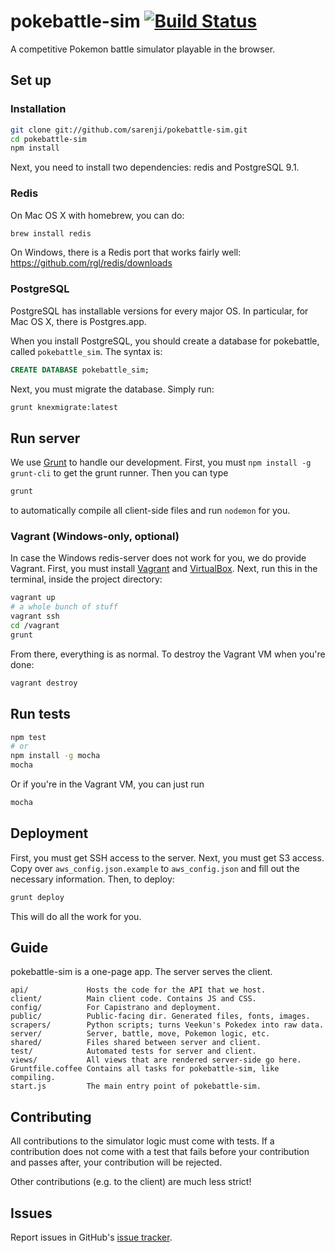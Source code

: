 # pokebattle-sim [![Build Status](https://secure.travis-ci.org/sarenji/pokebattle-sim.png?branch=master)](http://travis-ci.org/sarenji/pokebattle-sim)

A competitive Pokemon battle simulator playable in the browser.

## Set up

### Installation

```bash
git clone git://github.com/sarenji/pokebattle-sim.git
cd pokebattle-sim
npm install
```

Next, you need to install two dependencies: redis and PostgreSQL 9.1.

### Redis

On Mac OS X with homebrew, you can do:

```bash
brew install redis
```

On Windows, there is a Redis port that works fairly well: https://github.com/rgl/redis/downloads

### PostgreSQL

PostgreSQL has installable versions for every major OS. In particular, for Mac OS X, there is Postgres.app.

When you install PostgreSQL, you should create a database for pokebattle, called `pokebattle_sim`. The syntax is:

```sql
CREATE DATABASE pokebattle_sim;
```

Next, you must migrate the database. Simply run:

```bash
grunt knexmigrate:latest
```

## Run server

We use [Grunt](http://gruntjs.com/) to handle our development. First, you must `npm install -g grunt-cli` to get the grunt runner. Then you can type

```bash
grunt
```

to automatically compile all client-side files and run `nodemon` for you.

### Vagrant (Windows-only, optional)

In case the Windows redis-server does not work for you, we do provide Vagrant. First, you must install 
[Vagrant](http://www.vagrantup.com/) and 
[VirtualBox](https://www.virtualbox.org/wiki/Downloads). Next, run this in the 
terminal, inside the project directory:

```bash
vagrant up
# a whole bunch of stuff
vagrant ssh
cd /vagrant
grunt
```

From there, everything is as normal. To destroy the Vagrant VM when you're 
done:

```bash
vagrant destroy
```

## Run tests

```bash
npm test
# or
npm install -g mocha
mocha
```

Or if you're in the Vagrant VM, you can just run

```bash
mocha
```

## Deployment

First, you must get SSH access to the server. Next, you must get S3 access. Copy over `aws_config.json.example` to `aws_config.json` and fill out the necessary information. Then, to deploy:

```bash
grunt deploy
```

This will do all the work for you.

## Guide

pokebattle-sim is a one-page app. The server serves the client.

```
api/             Hosts the code for the API that we host.
client/          Main client code. Contains JS and CSS.
config/          For Capistrano and deployment.
public/          Public-facing dir. Generated files, fonts, images.
scrapers/        Python scripts; turns Veekun's Pokedex into raw data.
server/          Server, battle, move, Pokemon logic, etc.
shared/          Files shared between server and client.
test/            Automated tests for server and client.
views/           All views that are rendered server-side go here.
Gruntfile.coffee Contains all tasks for pokebattle-sim, like compiling.
start.js         The main entry point of pokebattle-sim.
```

## Contributing

All contributions to the simulator logic must come with tests. If a
contribution does not come with a test that fails before your contribution and
passes after, your contribution will be rejected.

Other contributions (e.g. to the client) are much less strict!

## Issues

Report issues in GitHub's [issue
tracker](https://github.com/sarenji/pokebattle-sim/issues).
